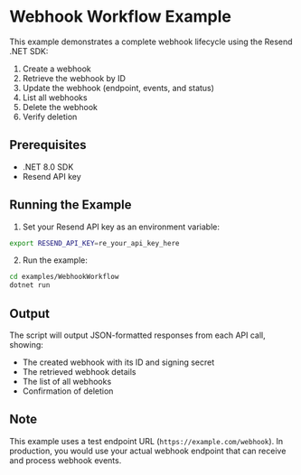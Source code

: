 # Webhook Workflow Example

This example demonstrates a complete webhook lifecycle using the Resend .NET SDK:

1. Create a webhook
2. Retrieve the webhook by ID
3. Update the webhook (endpoint, events, and status)
4. List all webhooks
5. Delete the webhook
6. Verify deletion

## Prerequisites

- .NET 8.0 SDK
- Resend API key

## Running the Example

1. Set your Resend API key as an environment variable:

```bash
export RESEND_API_KEY=re_your_api_key_here
```

2. Run the example:

```bash
cd examples/WebhookWorkflow
dotnet run
```

## Output

The script will output JSON-formatted responses from each API call, showing:
- The created webhook with its ID and signing secret
- The retrieved webhook details
- The list of all webhooks
- Confirmation of deletion

## Note

This example uses a test endpoint URL (`https://example.com/webhook`). In production, you would use your actual webhook endpoint that can receive and process webhook events.
